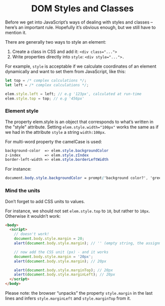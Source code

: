 <link rel="stylesheet" href="https://cdn.jsdelivr.net/npm/bootstrap-icons@1.5.0/font/bootstrap-icons.css">
<link rel="stylesheet" href="../../lib/doc_style.css">

<h1 style="text-align:center">DOM Styles and Classes</h1>

Before we get into JavaScript’s ways of dealing with styles and classes – here’s an important rule. Hopefully it’s obvious enough, but we still have to mention it.

There are generally two ways to style an element:
1. Create a class in CSS and add it: `<div class="...">`
2. Write properties directly into `style`: `<div style="...">.`

For example, `style` is acceptable if we calculate coordinates of an element dynamically and want to set them from JavaScript, like this:
```js
let top = /* complex calculations */;
let left = /* complex calculations */;

elem.style.left = left; // e.g '123px', calculated at run-time
elem.style.top = top; // e.g '456px'
```

### Element style
The property elem.style is an object that corresponds to what’s written in the "style" attribute. Setting `elem.style.width="100px"` works the same as if we had in the attribute `style` a string `width:100px`.

For multi-word property the camelCase is used:
```css
background-color  => elem.style.backgroundColor
z-index           => elem.style.zIndex
border-left-width => elem.style.borderLeftWidth
```
For instance:
```css
document.body.style.backgroundColor = prompt('background color?', 'green');
```

### Mind the units
Don’t forget to add CSS units to values.

For instance, we should not set `elem.style.top` to `10`, but rather to `10px`. Otherwise it wouldn’t work:
```html
<body>
  <script>
    // doesn't work!
    document.body.style.margin = 20;
    alert(document.body.style.margin); // '' (empty string, the assignment is ignored)

    // now add the CSS unit (px) - and it works
    document.body.style.margin = '20px';
    alert(document.body.style.margin); // 20px

    alert(document.body.style.marginTop); // 20px
    alert(document.body.style.marginLeft); // 20px
  </script>
</body>
```
Please note: the browser “unpacks” the property `style.margin` in the last lines and infers `style.marginLeft` and `style.marginTop` from it.



















